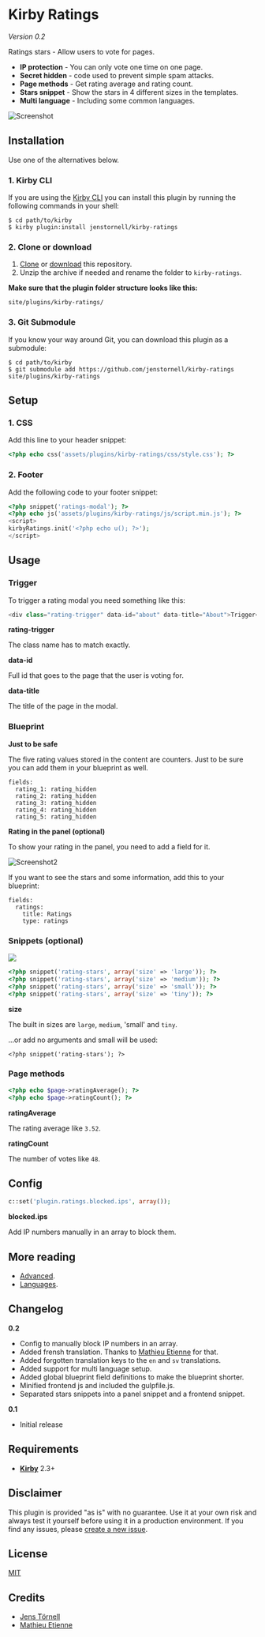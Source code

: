 # Kirby Ratings

*Version 0.2*

Ratings stars - Allow users to vote for pages.

- **IP protection** - You can only vote one time on one page.
- **Secret hidden** - code used to prevent simple spam attacks.
- **Page methods** - Get rating average and rating count.
- **Stars snippet** - Show the stars in 4 different sizes in the templates.
- **Multi language** - Including some common languages.

![Screenshot](docs/screenshot1.png)

## Installation

Use one of the alternatives below.

### 1. Kirby CLI

If you are using the [Kirby CLI](https://github.com/getkirby/cli) you can install this plugin by running the following commands in your shell:

```
$ cd path/to/kirby
$ kirby plugin:install jenstornell/kirby-ratings
```

### 2. Clone or download

1. [Clone](https://github.com/jenstornell/kirby-ratings.git) or [download](https://github.com/jenstornell/kirby-ratings/archive/master.zip)  this repository.
2. Unzip the archive if needed and rename the folder to `kirby-ratings`.

**Make sure that the plugin folder structure looks like this:**

```
site/plugins/kirby-ratings/
```

### 3. Git Submodule

If you know your way around Git, you can download this plugin as a submodule:

```
$ cd path/to/kirby
$ git submodule add https://github.com/jenstornell/kirby-ratings site/plugins/kirby-ratings
```

## Setup

### 1. CSS

Add this line to your header snippet:

```php
<?php echo css('assets/plugins/kirby-ratings/css/style.css'); ?>
```

### 2. Footer

Add the following code to your footer snippet:

```php
<?php snippet('ratings-modal'); ?>
<?php echo js('assets/plugins/kirby-ratings/js/script.min.js'); ?>
<script>
kirbyRatings.init('<?php echo u(); ?>');
</script>
```

## Usage

### Trigger

To trigger a rating modal you need something like this:

```php
<div class="rating-trigger" data-id="about" data-title="About">Trigger</div>
```

**rating-trigger**

The class name has to match exactly.

**data-id**

Full id that goes to the page that the user is voting for.

**data-title**

The title of the page in the modal.

### Blueprint

**Just to be safe**

The five rating values stored in the content are counters. Just to be sure you can add them in your blueprint as well.

```
fields:
  rating_1: rating_hidden
  rating_2: rating_hidden
  rating_3: rating_hidden
  rating_4: rating_hidden
  rating_5: rating_hidden
```

**Rating in the panel (optional)**

To show your rating in the panel, you need to add a field for it.

![Screenshot2](docs/screenshot2.png)

If you want to see the stars and some information, add this to your blueprint:

```
fields:
  ratings:
    title: Ratings
    type: ratings
```

### Snippets (optional)

![](docs/screenshot3.png)

```php
<?php snippet('rating-stars', array('size' => 'large')); ?>
<?php snippet('rating-stars', array('size' => 'medium')); ?>
<?php snippet('rating-stars', array('size' => 'small')); ?>
<?php snippet('rating-stars', array('size' => 'tiny')); ?>
```

**size**

The built in sizes are `large`, `medium`, 'small' and `tiny`.

...or add no arguments and small will be used:

```
<?php snippet('rating-stars'); ?>
```

### Page methods

```php
<?php echo $page->ratingAverage(); ?>
<?php echo $page->ratingCount(); ?>
```

**ratingAverage**

The rating average like `3.52`.

**ratingCount**

The number of votes like `48`.

## Config

```php
c::set('plugin.ratings.blocked.ips', array());
```

**blocked.ips**

Add IP numbers manually in an array to block them.

## More reading

- [Advanced](docs/advanced.md).
- [Languages](docs/languages.md).

## Changelog

**0.2**

- Config to manually block IP numbers in an array.
- Added frensh translation. Thanks to [Mathieu Etienne](https://github.com/Thiousi) for that.
- Added forgotten translation keys to the `en` and `sv` translations.
- Added support for multi language setup.
- Added global blueprint field definitions to make the blueprint shorter.
- Minified frontend js and included the gulpfile.js.
- Separated stars snippets into a panel snippet and a frontend snippet.

**0.1**

- Initial release

## Requirements

- [**Kirby**](https://getkirby.com/) 2.3+

## Disclaimer

This plugin is provided "as is" with no guarantee. Use it at your own risk and always test it yourself before using it in a production environment. If you find any issues, please [create a new issue](https://github.com/jenstornell/kirby-ratings/issues/new).

## License

[MIT](https://opensource.org/licenses/MIT)

## Credits

- [Jens Törnell](https://github.com/jenstornell)
- [Mathieu Etienne](https://github.com/Thiousi)